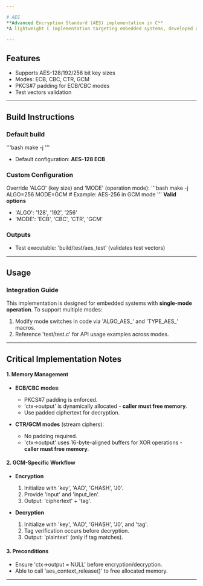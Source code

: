 ```yaml
---

# AES
**Advanced Encryption Standard (AES) implementation in C**
*A lightweight C implementation targeting embedded systems, developed on Ubuntu (Windows 11, WSL2).*

---
```


## Features
- Supports AES-128/192/256 bit key sizes
- Modes: ECB, CBC, CTR, GCM
- PKCS#7 padding for ECB/CBC modes
- Test vectors validation

---

## Build Instructions

### Default build
'''bash
make -j
'''
- Default configuration: **AES-128 ECB**

### Custom Configuration
Override 'ALGO' (key size) and 'MODE' (operation mode):
'''bash
make -j ALGO=256 MODE=GCM       # Example: AES-256 in GCM mode
'''
**Valid options**
- 'ALGO': '128', '192', '256'
- 'MODE': 'ECB', 'CBC', 'CTR', 'GCM'

### Outputs
- Test executable: 'build/test/aes_test' (validates test vectors)

---

## Usage

### Integration Guide
This implementation is designed for embedded systems with **single-mode operation**. To support multiple modes:
1. Modify mode switches in code via 'ALGO_AES_' and 'TYPE_AES_' macros.
2. Reference 'test/test.c' for API usage examples across modes.

---

## Critical Implementation Notes

#### 1. **Memory Management**
- **ECB/CBC modes**:
  - PKCS#7 padding is enforced.
  - 'ctx->output' is dynamically allocated - **caller must free memory**.
  - Use padded ciphertext for decryption.

- **CTR/GCM modes** (stream ciphers):
  - No padding required.
  - 'ctx->output' uses 16-byte-aligned buffers for XOR operations - **caller must free memory**.

#### 2. **GCM-Specific Workflow**
- **Encryption**
  1. Initialize with 'key', 'AAD', 'GHASH', 'J0'.
  2. Provide 'input' and 'input_len'.
  3. Output: 'ciphertext' + 'tag'.

- **Decryption**
  1. Initialize with 'key', 'AAD', 'GHASH', 'J0', and 'tag'.
  2. Tag verification occurs before decryption.
  3. Output: 'plaintext' (only if tag matches).

#### 3. **Preconditions**
- Ensure 'ctx->output = NULL' before encryption/decryption.
- Able to call 'aes_context_release()' to free allocated memory.

---